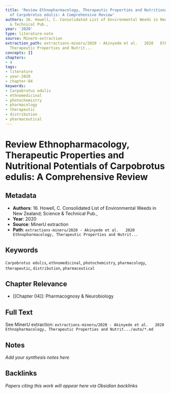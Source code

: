 ```yaml
---
title: 'Review Ethnopharmacology, Therapeutic Properties and Nutritional Potentials
  of Carpobrotus edulis: A Comprehensive Review'
authors: 16. Howell, C. Consolidated List of Environmental Weeds in New Zealand; Science
  & Technical Pub.,
year: '2020'
type: literature-note
source: MinerU-extraction
extraction_path: extractions-mineru/2020 - Akinyede et al.   2020   Ethnopharmacology,
  Therapeutic Properties and Nutrit...
concepts: []
chapters:
- 4
tags:
- literature
- year-2020
- chapter-04
keywords:
- Carpobrotus edulis
- ethnomedicinal
- photochemistry
- pharmacology
- therapeutic
- distribution
- pharmaceutical
---
```


# Review Ethnopharmacology, Therapeutic Properties and Nutritional Potentials of Carpobrotus edulis: A Comprehensive Review

## Metadata

- **Authors**: 16. Howell, C. Consolidated List of Environmental Weeds in New Zealand; Science & Technical Pub.,
- **Year**: 2020
- **Source**: MinerU extraction
- **Path**: `extractions-mineru/2020 - Akinyede et al.   2020   Ethnopharmacology, Therapeutic Properties and Nutrit...`

## Keywords

`Carpobrotus edulis`, `ethnomedicinal`, `photochemistry`, `pharmacology`, `therapeutic`, `distribution`, `pharmaceutical`

## Chapter Relevance

- [[Chapter 04]]: Pharmacognosy & Neurobiology

## Full Text

See MinerU extraction: `extractions-mineru/2020 - Akinyede et al.   2020   Ethnopharmacology, Therapeutic Properties and Nutrit.../auto/*.md`

## Notes

*Add your synthesis notes here*

## Backlinks

*Papers citing this work will appear here via Obsidian backlinks*
